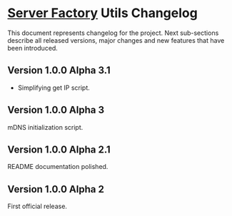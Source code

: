 # [Server Factory](https://github.com/milos85vasic/Server-Factory) Utils Changelog

This document represents changelog for the project. Next sub-sections describe
all released versions, major changes and new features that have been introduced.

## Version 1.0.0 Alpha 3.1

- Simplifying get IP script.

## Version 1.0.0 Alpha 3

mDNS initialization script.

## Version 1.0.0 Alpha 2.1

README documentation polished.

## Version 1.0.0 Alpha 2

First official release.
